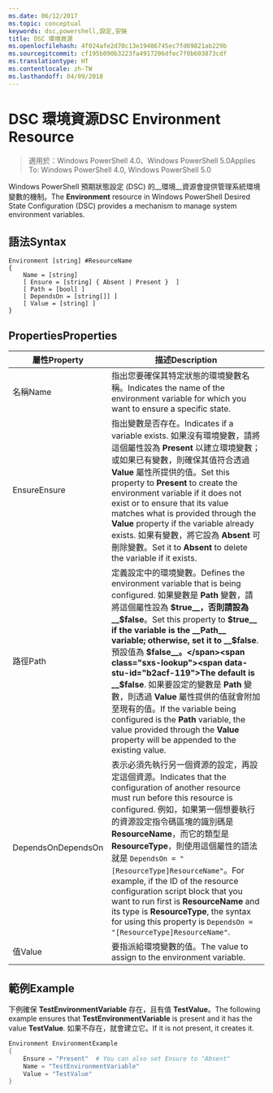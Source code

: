 ```yaml
---
ms.date: 06/12/2017
ms.topic: conceptual
keywords: dsc,powershell,設定,安裝
title: DSC 環境資源
ms.openlocfilehash: 4f024afe2d70c13e19406745ec7fd69821ab229b
ms.sourcegitcommit: cf195b090b3223fa4917206dfec7f0b603873cdf
ms.translationtype: HT
ms.contentlocale: zh-TW
ms.lasthandoff: 04/09/2018
---
```

# <a name="dsc-environment-resource"></a><span data-ttu-id="b2acf-103">DSC 環境資源</span><span class="sxs-lookup"><span data-stu-id="b2acf-103">DSC Environment Resource</span></span>

> <span data-ttu-id="b2acf-104">適用於：Windows PowerShell 4.0、Windows PowerShell 5.0</span><span class="sxs-lookup"><span data-stu-id="b2acf-104">Applies To: Windows PowerShell 4.0, Windows PowerShell 5.0</span></span>

<span data-ttu-id="b2acf-105">Windows PowerShell 預期狀態設定 (DSC) 的__環境__資源會提供管理系統環境變數的機制。</span><span class="sxs-lookup"><span data-stu-id="b2acf-105">The __Environment__ resource in Windows PowerShell Desired State Configuration (DSC) provides a mechanism to manage system environment variables.</span></span>

## <a name="syntax"></a><span data-ttu-id="b2acf-106">語法</span><span class="sxs-lookup"><span data-stu-id="b2acf-106">Syntax</span></span>
``` mof
Environment [string] #ResourceName
{
    Name = [string]
    [ Ensure = [string] { Absent | Present }  ]
    [ Path = [bool] ]
    [ DependsOn = [string[]] ]
    [ Value = [string] ]
}
```

## <a name="properties"></a><span data-ttu-id="b2acf-107">Properties</span><span class="sxs-lookup"><span data-stu-id="b2acf-107">Properties</span></span>

|  <span data-ttu-id="b2acf-108">屬性</span><span class="sxs-lookup"><span data-stu-id="b2acf-108">Property</span></span>  |  <span data-ttu-id="b2acf-109">描述</span><span class="sxs-lookup"><span data-stu-id="b2acf-109">Description</span></span>   |
|---|---|
| <span data-ttu-id="b2acf-110">名稱</span><span class="sxs-lookup"><span data-stu-id="b2acf-110">Name</span></span>| <span data-ttu-id="b2acf-111">指出您要確保其特定狀態的環境變數名稱。</span><span class="sxs-lookup"><span data-stu-id="b2acf-111">Indicates the name of the environment variable for which you want to ensure a specific state.</span></span>|
| <span data-ttu-id="b2acf-112">Ensure</span><span class="sxs-lookup"><span data-stu-id="b2acf-112">Ensure</span></span>| <span data-ttu-id="b2acf-113">指出變數是否存在。</span><span class="sxs-lookup"><span data-stu-id="b2acf-113">Indicates if a variable exists.</span></span> <span data-ttu-id="b2acf-114">如果沒有環境變數，請將這個屬性設為 __Present__ 以建立環境變數；或如果已有變數，則確保其值符合透過 __Value__ 屬性所提供的值。</span><span class="sxs-lookup"><span data-stu-id="b2acf-114">Set this property to __Present__ to create the environment variable if it does not exist or to ensure that its value matches what is provided through the __Value__ property if the variable already exists.</span></span> <span data-ttu-id="b2acf-115">如果有變數，將它設為 __Absent__ 可刪除變數。</span><span class="sxs-lookup"><span data-stu-id="b2acf-115">Set it to __Absent__ to delete the variable if it exists.</span></span>|
| <span data-ttu-id="b2acf-116">路徑</span><span class="sxs-lookup"><span data-stu-id="b2acf-116">Path</span></span>| <span data-ttu-id="b2acf-117">定義設定中的環境變數。</span><span class="sxs-lookup"><span data-stu-id="b2acf-117">Defines the environment variable that is being configured.</span></span> <span data-ttu-id="b2acf-118">如果變數是 __Path__ 變數，請將這個屬性設為 __$true__，否則請設為 __$false__。</span><span class="sxs-lookup"><span data-stu-id="b2acf-118">Set this property to __$true__ if the variable is the __Path__ variable; otherwise, set it to __$false__.</span></span> <span data-ttu-id="b2acf-119">預設值為 __$false__。</span><span class="sxs-lookup"><span data-stu-id="b2acf-119">The default is __$false__.</span></span> <span data-ttu-id="b2acf-120">如果要設定的變數是 __Path__ 變數，則透過 __Value__ 屬性提供的值就會附加至現有的值。</span><span class="sxs-lookup"><span data-stu-id="b2acf-120">If the variable being configured is the __Path__ variable, the value provided through the __Value__ property will be appended to the existing value.</span></span>|
| <span data-ttu-id="b2acf-121">DependsOn</span><span class="sxs-lookup"><span data-stu-id="b2acf-121">DependsOn</span></span> | <span data-ttu-id="b2acf-122">表示必須先執行另一個資源的設定，再設定這個資源。</span><span class="sxs-lookup"><span data-stu-id="b2acf-122">Indicates that the configuration of another resource must run before this resource is configured.</span></span> <span data-ttu-id="b2acf-123">例如，如果第一個想要執行的資源設定指令碼區塊的識別碼是 __ResourceName__，而它的類型是 __ResourceType__，則使用這個屬性的語法就是 `DependsOn = "[ResourceType]ResourceName"`。</span><span class="sxs-lookup"><span data-stu-id="b2acf-123">For example, if the ID of the resource configuration script block that you want to run first is __ResourceName__ and its type is __ResourceType__, the syntax for using this property is `DependsOn = "[ResourceType]ResourceName"`.</span></span>|
| <span data-ttu-id="b2acf-124">值</span><span class="sxs-lookup"><span data-stu-id="b2acf-124">Value</span></span>| <span data-ttu-id="b2acf-125">要指派給環境變數的值。</span><span class="sxs-lookup"><span data-stu-id="b2acf-125">The value to assign to the environment variable.</span></span>|

## <a name="example"></a><span data-ttu-id="b2acf-126">範例</span><span class="sxs-lookup"><span data-stu-id="b2acf-126">Example</span></span>

<span data-ttu-id="b2acf-127">下例確保 __TestEnvironmentVariable__ 存在，且有值 __TestValue__。</span><span class="sxs-lookup"><span data-stu-id="b2acf-127">The following example ensures that __TestEnvironmentVariable__ is present and it has the value __TestValue__.</span></span> <span data-ttu-id="b2acf-128">如果不存在，就會建立它。</span><span class="sxs-lookup"><span data-stu-id="b2acf-128">If it is not present, it creates it.</span></span>

```powershell
Environment EnvironmentExample
{
    Ensure = "Present"  # You can also set Ensure to "Absent"
    Name = "TestEnvironmentVariable"
    Value = "TestValue"
}
```